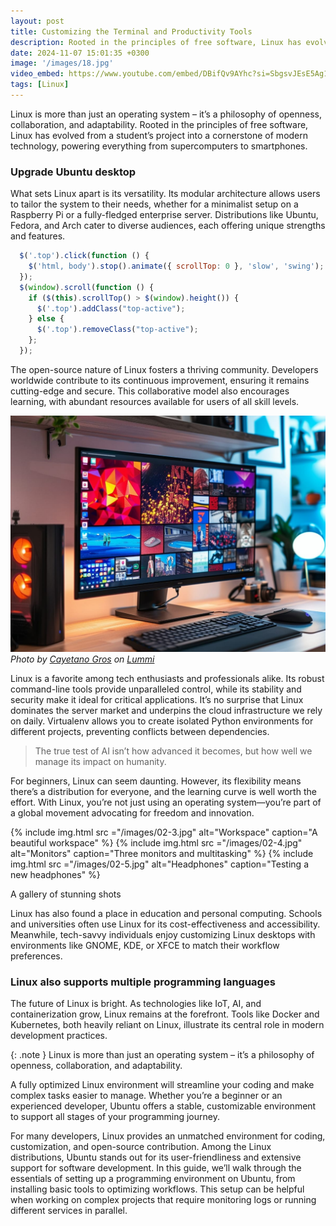 ```yaml
---
layout: post
title: Customizing the Terminal and Productivity Tools
description: Rooted in the principles of free software, Linux has evolved from a student’s project into a cornerstone of modern technology, powering everything from supercomputers to smartphones.
date: 2024-11-07 15:01:35 +0300
image: '/images/18.jpg'
video_embed: https://www.youtube.com/embed/DBifQv9AYhc?si=SbgsvJEsE5Ag1mLL
tags: [Linux]
---
```


Linux is more than just an operating system – it’s a philosophy of openness, collaboration, and adaptability. Rooted in the principles of free software, Linux has evolved from a student’s project into a cornerstone of modern technology, powering everything from supercomputers to smartphones.

### Upgrade Ubuntu desktop

What sets Linux apart is its versatility. Its modular architecture allows users to tailor the system to their needs, whether for a minimalist setup on a Raspberry Pi or a fully-fledged enterprise server. Distributions like Ubuntu, Fedora, and Arch cater to diverse audiences, each offering unique strengths and features.

```js
  $('.top').click(function () {
    $('html, body').stop().animate({ scrollTop: 0 }, 'slow', 'swing');
  });
  $(window).scroll(function () {
    if ($(this).scrollTop() > $(window).height()) {
      $('.top').addClass("top-active");
    } else {
      $('.top').removeClass("top-active");
    };
  });
```

The open-source nature of Linux fosters a thriving community. Developers worldwide contribute to its continuous improvement, ensuring it remains cutting-edge and secure. This collaborative model also encourages learning, with abundant resources available for users of all skill levels.

![Workspace](/images/02-1.jpg)
*Photo by [Cayetano Gros](https://www.lummi.ai/creator/cayetanogros) on [Lummi](https://www.lummi.ai/)*

Linux is a favorite among tech enthusiasts and professionals alike. Its robust command-line tools provide unparalleled control, while its stability and security make it ideal for critical applications. It’s no surprise that Linux dominates the server market and underpins the cloud infrastructure we rely on daily. Virtualenv allows you to create isolated Python environments for different projects, preventing conflicts between dependencies.

> The true test of AI isn’t how advanced it becomes, but how well we manage its impact on humanity.

For beginners, Linux can seem daunting. However, its flexibility means there’s a distribution for everyone, and the learning curve is well worth the effort. With Linux, you’re not just using an operating system—you’re part of a global movement advocating for freedom and innovation.

<div class="gallery-box">
  <div class="gallery gallery-columns-3">
    {% include img.html src ="/images/02-3.jpg" alt="Workspace" caption="A beautiful workspace" %}
    {% include img.html src ="/images/02-4.jpg" alt="Monitors" caption="Three monitors and multitasking" %}
    {% include img.html src ="/images/02-5.jpg" alt="Headphones" caption="Testing a new headphones" %}
  </div>
  <p>A gallery of stunning shots</p>
</div>

Linux has also found a place in education and personal computing. Schools and universities often use Linux for its cost-effectiveness and accessibility. Meanwhile, tech-savvy individuals enjoy customizing Linux desktops with environments like GNOME, KDE, or XFCE to match their workflow preferences.

### Linux also supports multiple programming languages

The future of Linux is bright. As technologies like IoT, AI, and containerization grow, Linux remains at the forefront. Tools like Docker and Kubernetes, both heavily reliant on Linux, illustrate its central role in modern development practices.

{: .note }
Linux is more than just an operating system – it’s a philosophy of openness, collaboration, and adaptability.

A fully optimized Linux environment will streamline your coding and make complex tasks easier to manage. Whether you’re a beginner or an experienced developer, Ubuntu offers a stable, customizable environment to support all stages of your programming journey.

For many developers, Linux provides an unmatched environment for coding, customization, and open-source contribution. Among the Linux distributions, Ubuntu stands out for its user-friendliness and extensive support for software development. In this guide, we’ll walk through the essentials of setting up a programming environment on Ubuntu, from installing basic tools to optimizing workflows. This setup can be helpful when working on complex projects that require monitoring logs or running different services in parallel.